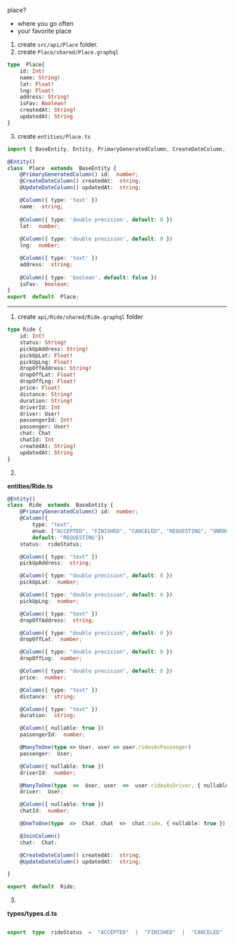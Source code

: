 place?
- where you go often
- your favorite place

1.  create `src/api/Place` folder.
2. create `Place/shared/Place.graphql`

```graphql
type  Place{
	id: Int!
	name: String!
	lat: Float!
	lng: Float!
	address: String!
	isFav: Boolean!
	createdAt: String!
	updatedAt: String
}
```
3. create `entities/Place.ts`

```typescript
import { BaseEntity, Entity, PrimaryGeneratedColumn, CreateDateColumn, UpdateDateColumn, Column } from  'typeorm';

@Entity()
class  Place  extends  BaseEntity {
	@PrimaryGeneratedColumn() id:  number;
	@CreateDateColumn() createdAt:  string;
	@UpdateDateColumn() updatedAt:  string;

	@Column({ type: 'text' })
	name:  string;
  
	@Column({ type: 'double precision', default: 0 })
	lat:  number;
	
	@Column({ type: 'double precision', default: 0 })
	lng:  number;

	@Column({ type: 'text' })
	address:  string;
	
	@Column({ type: 'boolean', default: false })
	isFav:  boolean;
}
export  default  Place;
```

----------
1. create `api/Ride/shared/Ride.graphql` folder
```graphql
type Ride {
	id: Int!
	status: String!
	pickUpAddress: String!
	pickUpLat: Float!
	pickUpLng: Float!
	dropOffAddress: String!
	dropOffLat: Float!
	dropOffLng: Float!
	price: Float!
	distance: String!
	duration: String!
	driverId: Int
	driver: User!
	passengerId: Int!
	passenger: User!
	chat: Chat
	chatId: Int
	createdAt: String!
	updatedAt: String
}
```
2. 
**entities/Ride.ts**
```typescript
@Entity()
class  Ride  extends  BaseEntity {
	@PrimaryGeneratedColumn() id:  number;
	@Column({
		type: "text",
		enum: ["ACCEPTED", "FINISHED", "CANCELED", "REQUESTING", "ONROUTE"],
		default: "REQUESTING"})
	status:  rideStatus;

	@Column({ type: "text" })
	pickUpAddress:  string;

	@Column({ type: "double precision", default: 0 })
	pickUpLat:  number;

	@Column({ type: "double precision", default: 0 })
	pickUpLng:  number;

	@Column({ type: "text" })
	dropOffAddress:  string;

	@Column({ type: "double precision", default: 0 })
	dropOffLat:  number;

	@Column({ type: "double precision", default: 0 })
	dropOffLng:  number;

	@Column({ type: "double precision", default: 0 })
	price:  number;

	@Column({ type: "text" })
	distance:  string;

	@Column({ type: "text" })
	duration:  string;

	@Column({ nullable: true })
	passengerId:  number;

	@ManyToOne(type => User, user => user.ridesAsPassenger)
	passenger:  User;

	@Column({ nullable: true })
	driverId:  number;

	@ManyToOne(type  =>  User, user  =>  user.ridesAsDriver, { nullable: true })
	driver:  User;

	@Column({ nullable: true })
	chatId:  number;

	@OneToOne(type  =>  Chat, chat  =>  chat.ride, { nullable: true })

	@JoinColumn()
	chat:  Chat;

	@CreateDateColumn() createdAt:  string;
	@UpdateDateColumn() updatedAt:  string;

}

export  default  Ride;
```
3. 
**types/types.d.ts**
```typescript

export  type  rideStatus  =  "ACCEPTED"  |  "FINISHED"  |  "CANCELED"  |  "REQUESTING"  |  "ONROUTE";
```
<!--stackedit_data:
eyJoaXN0b3J5IjpbLTgwNTEzMjgzLC0zNDc5MTI0OTcsLTQ0OD
AxNjkyMywtNzg4Njg4NDIyXX0=
-->